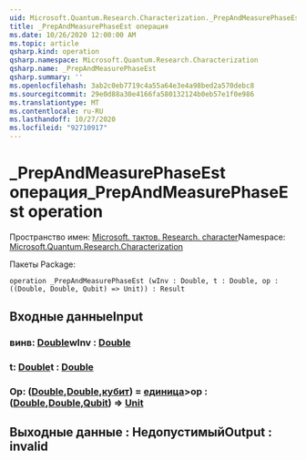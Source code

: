 ```yaml
---
uid: Microsoft.Quantum.Research.Characterization._PrepAndMeasurePhaseEst
title: _PrepAndMeasurePhaseEst операция
ms.date: 10/26/2020 12:00:00 AM
ms.topic: article
qsharp.kind: operation
qsharp.namespace: Microsoft.Quantum.Research.Characterization
qsharp.name: _PrepAndMeasurePhaseEst
qsharp.summary: ''
ms.openlocfilehash: 3ab2c0eb7719c4a55a64e3e4a98bed2a570debc8
ms.sourcegitcommit: 29e0d88a30e4166fa580132124b0eb57e1f0e986
ms.translationtype: MT
ms.contentlocale: ru-RU
ms.lasthandoff: 10/27/2020
ms.locfileid: "92710917"
---
```

# <a name="_prepandmeasurephaseest-operation"></a><span data-ttu-id="c8fc0-102">_PrepAndMeasurePhaseEst операция</span><span class="sxs-lookup"><span data-stu-id="c8fc0-102">_PrepAndMeasurePhaseEst operation</span></span>

<span data-ttu-id="c8fc0-103">Пространство имен: [Microsoft. тактов. Research. character](xref:Microsoft.Quantum.Research.Characterization)</span><span class="sxs-lookup"><span data-stu-id="c8fc0-103">Namespace: [Microsoft.Quantum.Research.Characterization](xref:Microsoft.Quantum.Research.Characterization)</span></span>

<span data-ttu-id="c8fc0-104">Пакеты [](https://nuget.org/packages/)</span><span class="sxs-lookup"><span data-stu-id="c8fc0-104">Package: [](https://nuget.org/packages/)</span></span>




```qsharp
operation _PrepAndMeasurePhaseEst (wInv : Double, t : Double, op : ((Double, Double, Qubit) => Unit)) : Result
```


## <a name="input"></a><span data-ttu-id="c8fc0-105">Входные данные</span><span class="sxs-lookup"><span data-stu-id="c8fc0-105">Input</span></span>

### <a name="winv--double"></a><span data-ttu-id="c8fc0-106">винв: [Double](xref:microsoft.quantum.lang-ref.double)</span><span class="sxs-lookup"><span data-stu-id="c8fc0-106">wInv : [Double](xref:microsoft.quantum.lang-ref.double)</span></span>




### <a name="t--double"></a><span data-ttu-id="c8fc0-107">t: [Double](xref:microsoft.quantum.lang-ref.double)</span><span class="sxs-lookup"><span data-stu-id="c8fc0-107">t : [Double](xref:microsoft.quantum.lang-ref.double)</span></span>




### <a name="op--doubledoublequbit--unit"></a><span data-ttu-id="c8fc0-108">Op: ([Double](xref:microsoft.quantum.lang-ref.double),[Double](xref:microsoft.quantum.lang-ref.double),[кубит](xref:microsoft.quantum.lang-ref.qubit)) = [единица](xref:microsoft.quantum.lang-ref.unit)></span><span class="sxs-lookup"><span data-stu-id="c8fc0-108">op : ([Double](xref:microsoft.quantum.lang-ref.double),[Double](xref:microsoft.quantum.lang-ref.double),[Qubit](xref:microsoft.quantum.lang-ref.qubit)) => [Unit](xref:microsoft.quantum.lang-ref.unit)</span></span> 





## <a name="output--__invalidresult__"></a><span data-ttu-id="c8fc0-109">Выходные данные __: <Result> Недопустимый__</span><span class="sxs-lookup"><span data-stu-id="c8fc0-109">Output : __invalid<Result>__</span></span>

